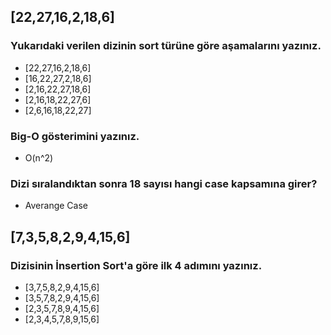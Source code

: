 ## [22,27,16,2,18,6] 
### Yukarıdaki verilen dizinin sort türüne göre aşamalarını yazınız.

- [22,27,16,2,18,6]
- [16,22,27,2,18,6]
- [2,16,22,27,18,6]
- [2,16,18,22,27,6]
- [2,6,16,18,22,27]

### Big-O gösterimini yazınız.

- O(n^2)

### Dizi sıralandıktan sonra 18 sayısı hangi case kapsamına girer?

- Averange Case 

## [7,3,5,8,2,9,4,15,6] 
### Dizisinin İnsertion Sort'a göre ilk 4 adımını yazınız.

- [3,7,5,8,2,9,4,15,6]
- [3,5,7,8,2,9,4,15,6]
- [2,3,5,7,8,9,4,15,6]
- [2,3,4,5,7,8,9,15,6]

 

